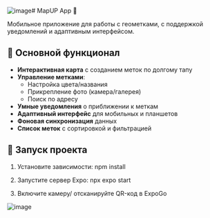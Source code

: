 ![image](https://github.com/user-attachments/assets/50d8bf62-1357-4139-84a9-1ae81f25ec73)# MapUP App 📍

Мобильное приложение для работы с геометками, с поддержкой уведомлений и адаптивным интерфейсом.

## 🚀 Основной функционал
- **Интерактивная карта** с созданием меток по долгому тапу
- **Управление метками**:
  - Настройка цвета/названия
  - Прикрепление фото (камера/галерея)
  - Поиск по адресу
- **Умные уведомления** о приближении к меткам
- **Адаптивный интерфейс** для мобильных и планшетов
- **Фоновая синхронизация** данных
- **Список меток** с сортировкой и фильтрацией

## 🚦 Запуск проекта

1. Установите зависимости:
npm install

2. Запустите сервер Expo:
npx expo start

3. Включите камеру/ отсканируйте QR-код в ExpoGo




![image](https://github.com/user-attachments/assets/53c77b0b-563e-4186-a9a7-56c0141027c7)

